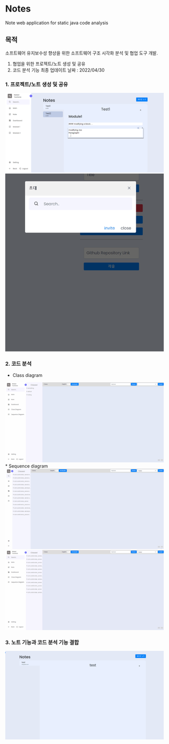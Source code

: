 # Notes
Note web application for static java code analysis

## 목적
소프트웨어 유지보수성 향상을 위한 소프트웨어 구조 시각화 분석 및 협업 도구 개발.
  1. 협업을 위한 프로젝트/노트 생성 및 공유
  2. 코드 분석 기능
최종 업데이트 날짜 : 2022/04/30

### 1. 프로젝트/노트 생성 및 공유
<img src="images/notes.png" />
<img src="images/초대.gif" />

### 2. 코드 분석
* Class diagram
<img src="images/classdiagram.gif" />
* Sequence diagram
<img src="images/sequencediagram.gif" />
<img src="images/sequencediagram2.gif" />

### 3. 노트 기능과 코드 분석 기능 결합
<img src="images/Note.gif" />
